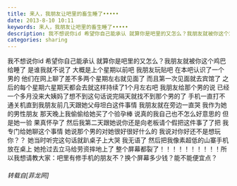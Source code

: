 ```yaml
---
title: 来人，我朋友让吧里的畜生睡了•••••
date: 2013-8-10 10:11
keywords: 来人，我朋友让吧里的畜生睡了•••••
description: 我不想说你id 希望你自己能承认 就算你是吧里的又怎么？我朋友就被你这个鸡巴给睡了 是谁我就不说了 大概是上个星期以前吧 我朋友玩贴吧 在本吧认识了一个男的 他们在网上聊了差不多两个星期左右就见面了 而且第一次见面就去宾馆了 之后的每个星期六星期天都会去就这样持续了1个月左右吧 我朋友给那个男的说 已经一个多月没来大姨妈了想不到这句话说完隔天就找不到那个男的了 手机一直打不通关机直到我朋友前几天跟她父母坦白这件事情 我朋友就在旁边一直哭 我作为她的男性朋友 那天晚上我偷偷给她买了个验孕棒 说真的我自己也不怎么好意思的 但是她一验 果真怀孕了 然后我第二天跟她说你还是向老板请个假把这件事了了把 我 专门给她聊这个事情 她说那个男的对她很好很好什么的 我说对你好还不是想玩你？？ 她当时听完这句话就趴桌子上大哭 我无语了 然后把我像素超低的山寨手机放在桌上 她抢过去立马给劳资摔地上了 整个屏幕都裂了！！！！！！！！！！所以我想请教大家：吧里有修手机的朋友不？换个屏幕多少钱？能不能便宜点？
categories: sharing
---
```

<td class="t_f" id="postmessage_33305">

我不想说你id 希望你自己能承认 就算你是吧里的又怎么？我朋友就被你这个鸡巴给睡了 是谁我就不说了 大概是上个星期以前吧 我朋友玩贴吧 在本吧认识了一个男的 他们在网上聊了差不多两个星期左右就见面了 而且第一次见面就去宾馆了 之后的每个星期六星期天都会去就这样持续了1个月左右吧 我朋友给那个男的说 已经一个多月没来大姨妈了想不到这句话说完隔天就找不到那个男的了 手机一直打不通关机直到我朋友前几天跟她父母坦白这件事情 我朋友就在旁边一直哭 我作为她的男性朋友 那天晚上我偷偷给她买了个验孕棒 说真的我自己也不怎么好意思的 但是她一验 果真怀孕了 然后我第二天跟她说你还是向老板请个假把这件事了了把 我 专门给她聊这个事情 她说那个男的对她很好很好什么的 我说对你好还不是想玩你？？ 她当时听完这句话就趴桌子上大哭 我无语了 然后把我像素超低的山寨手机放在桌上 她抢过去立马给劳资摔地上了 整个屏幕都裂了！！！！！！！！！！所以我想请教大家：吧里有修手机的朋友不？换个屏幕多少钱？能不能便宜点？</td>
###### 转载自[菲龙网]